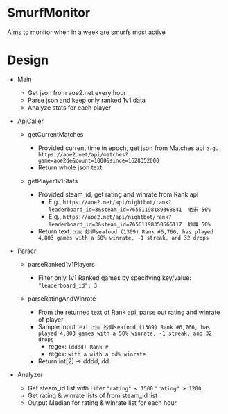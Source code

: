 # SmurfMonitor
Aims to monitor when in a week are smurfs most active

# Design
- Main
    - Get json from aoe2.net every hour
    - Parse json and keep only ranked 1v1 data
    - Analyze stats for each player

- ApiCaller
    - getCurrentMatches
        - Provided current time in epoch, get json from Matches api
          `e.g., https://aoe2.net/api/matches?game=aoe2de&count=1000&since=1628352000`
        - Return whole json text

    - getPlayer1v1Stats
        - Provided steam_id, get rating and winrate from Rank api
            - E.g., `https://aoe2.net/api/nightbot/rank?leaderboard_id=3&steam_id=76561198189368841  老宋 50%`
            - E.g., `https://aoe2.net/api/nightbot/rank?leaderboard_id=3&steam_id=76561198350566117  妙禪 50%`
        - Return text: `🇹🇼 妙禪seafood (1309) Rank #6,766, has played 4,803 games with a 50% winrate, -1 streak, and 32 drops`

- Parser
    - parseRanked1v1Players
        - Filter only 1v1 Ranked games by specifying key/value: `"leaderboard_id": 3`

    - parseRatingAndWinrate
        - From the returned text of Rank api, parse out rating and winrate of player
        - Sample input text: `🇹🇼 妙禪seafood (1309) Rank #6,766, has played 4,803 games with a 50% winrate, -1 streak, and 32 drops`
            - regex: `(dddd) Rank #`
            - regex: `with a with a dd% winrate`
        - Return int[2] -> dddd, dd
    
- Analyzer
    - Get steam_id list with Filter
        `"rating" < 1500`
        `"rating" > 1200`
    - Get rating & winrate lists of from steam_id list
    - Output Median for rating & winrate list for each hour